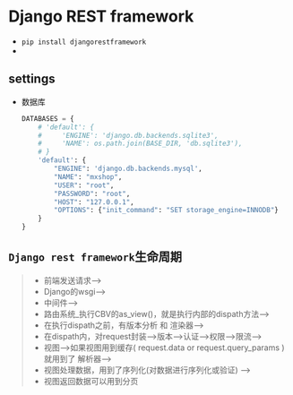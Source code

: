 # Django REST framework

- `pip install djangorestframework`
- 

## settings

- 数据库 

  ```python
  DATABASES = {
      # 'default': {
      #     'ENGINE': 'django.db.backends.sqlite3',
      #     'NAME': os.path.join(BASE_DIR, 'db.sqlite3'),
      # }
      'default': {
          "ENGINE": 'django.db.backends.mysql',
          "NAME": "mxshop",
          "USER": "root",
          "PASSWORD": "root",
          "HOST": "127.0.0.1",
          "OPTIONS": {"init_command": "SET storage_engine=INNODB"}
      }
  }
  ```


## `Django rest framework`生命周期

> - 前端发送请求-->
> - Django的wsgi-->
> - 中间件-->
> - 路由系统_执行CBV的as_view()，就是执行内部的dispath方法-->
> - 在执行dispath之前，有版本分析 和 渲染器-->
> - 在dispath内，对request封装-->版本-->认证-->权限-->限流-->
> - 视图-->如果视图用到缓存( request.data or   request.query_params )就用到了 解析器-->
> - 视图处理数据，用到了序列化(对数据进行序列化或验证) -->
> - 视图返回数据可以用到分页